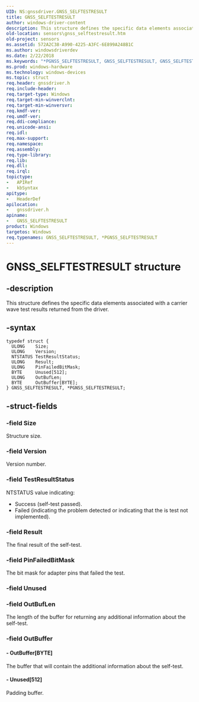 ```yaml
---
UID: NS:gnssdriver.GNSS_SELFTESTRESULT
title: GNSS_SELFTESTRESULT
author: windows-driver-content
description: This structure defines the specific data elements associated with a carrier wave test results returned from the driver.
old-location: sensors\gnss_selftestresult.htm
old-project: sensors
ms.assetid: 572A2C38-A990-4225-A3FC-6E899A248B1C
ms.author: windowsdriverdev
ms.date: 2/22/2018
ms.keywords: "*PGNSS_SELFTESTRESULT, GNSS_SELFTESTRESULT, GNSS_SELFTESTRESULT structure [Sensor Devices], PGNSS_SELFTESTRESULT, PGNSS_SELFTESTRESULT structure pointer [Sensor Devices], gnssdriver/GNSS_SELFTESTRESULT, gnssdriver/PGNSS_SELFTESTRESULT, sensors.gnss_selftestresult"
ms.prod: windows-hardware
ms.technology: windows-devices
ms.topic: struct
req.header: gnssdriver.h
req.include-header: 
req.target-type: Windows
req.target-min-winverclnt: 
req.target-min-winversvr: 
req.kmdf-ver: 
req.umdf-ver: 
req.ddi-compliance: 
req.unicode-ansi: 
req.idl: 
req.max-support: 
req.namespace: 
req.assembly: 
req.type-library: 
req.lib: 
req.dll: 
req.irql: 
topictype:
-	APIRef
-	kbSyntax
apitype:
-	HeaderDef
apilocation:
-	gnssdriver.h
apiname:
-	GNSS_SELFTESTRESULT
product: Windows
targetos: Windows
req.typenames: GNSS_SELFTESTRESULT, *PGNSS_SELFTESTRESULT
---
```


# GNSS_SELFTESTRESULT structure


## -description


This structure defines the specific data elements associated with a carrier wave test results returned from the driver.


## -syntax


````
typedef struct {
  ULONG    Size;
  ULONG    Version;
  NTSTATUS TestResultStatus;
  ULONG    Result;
  ULONG    PinFailedBitMask;
  BYTE     Unused[512];
  ULONG    OutBufLen;
  BYTE     OutBuffer[BYTE];
} GNSS_SELFTESTRESULT, *PGNSS_SELFTESTRESULT;
````


## -struct-fields




### -field Size

Structure size.


### -field Version

Version number.


### -field TestResultStatus

NTSTATUS value indicating:

<ul>
<li>
Success (self-test passed).

</li>
<li>
Failed (indicating the problem detected or indicating that the is test not implemented).

</li>
</ul>

### -field Result

The final result of the self-test.


### -field PinFailedBitMask

The bit mask for adapter pins that failed the test.


### -field Unused

 


### -field OutBufLen

The length of the buffer for returning any additional information about the self-test.


### -field OutBuffer

 




#### - OutBuffer[BYTE]

The buffer that will contain the additional information about the self-test.


#### - Unused[512]

Padding buffer.

